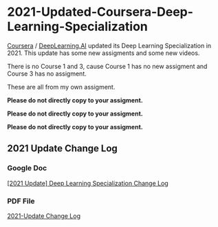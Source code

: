 # 2021-Updated-Coursera-Deep-Learning-Specialization

[Coursera](https://www.coursera.org) / [DeepLearning.AI](http://deeplearning.ai) updated its Deep Learning Specialization in 2021. This update has some new assigments and some new videos.

There is no Course 1 and 3, cause Course 1 has no new assigment and Course 3 has no assigment.

These are all from my own assigment.

**Please do not directly copy to your assigment.**

**Please do not directly copy to your assigment.**

**Please do not directly copy to your assigment.**

## 2021 Update Change Log

### Google Doc

[[2021 Update] Deep Learning Specialization Change Log](https://docs.google.com/document/d/18XRvooe-ZbPZrjqbrbEa8LxWrfx7OPMugvbCPglY9Fo/edit)

### PDF File

[2021-Update Change Log](./2021-UpdateChangeLog.pdf)
